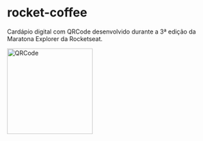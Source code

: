 # rocket-coffee
Cardápio digital com QRCode desenvolvido durante a 3ª edição da Maratona Explorer da Rocketseat.

<img src="https://github.com/madalena-rocha/rocket-coffee/blob/main/assets/QRCode.png" alt="QRCode" width="200">
